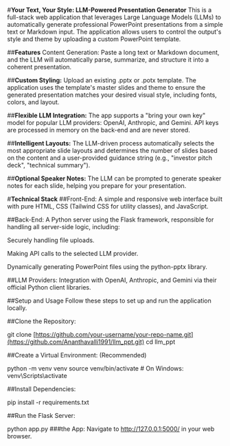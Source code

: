 #**Your Text, Your Style: LLM-Powered Presentation Generator**
This is a full-stack web application that leverages Large Language Models (LLMs) to automatically generate professional PowerPoint presentations from a simple text or Markdown input. The application allows users to control the output's style and theme by uploading a custom PowerPoint template.

##**Features**
Content Generation: Paste a long text or Markdown document, and the LLM will automatically parse, summarize, and structure it into a coherent presentation.

##**Custom Styling:** Upload an existing .pptx or .potx template. The application uses the template's master slides and theme to ensure the generated presentation matches your desired visual style, including fonts, colors, and layout.

##**Flexible LLM Integration:** The app supports a "bring your own key" model for popular LLM providers: OpenAI, Anthropic, and Gemini. API keys are processed in memory on the back-end and are never stored.

##**Intelligent Layouts:** The LLM-driven process automatically selects the most appropriate slide layouts and determines the number of slides based on the content and a user-provided guidance string (e.g., "investor pitch deck", "technical summary").

##**Optional Speaker Notes:** The LLM can be prompted to generate speaker notes for each slide, helping you prepare for your presentation.

#**Technical Stack**
##Front-End: A simple and responsive web interface built with pure HTML, CSS (Tailwind CSS for utility classes), and JavaScript.

##Back-End: A Python server using the Flask framework, responsible for handling all server-side logic, including:

Securely handling file uploads.

Making API calls to the selected LLM provider.

Dynamically generating PowerPoint files using the python-pptx library.

##LLM Providers: Integration with OpenAI, Anthropic, and Gemini via their official Python client libraries.

##Setup and Usage
Follow these steps to set up and run the application locally.

##Clone the Repository:

git clone [https://github.com/your-username/your-repo-name.git](https://github.com/Ananthavalli1991/llm_ppt.git)
cd llm_ppt

##Create a Virtual Environment: (Recommended)

python -m venv venv
source venv/bin/activate  # On Windows: venv\Scripts\activate

##Install Dependencies:

pip install -r requirements.txt

##Run the Flask Server:

python app.py
###the App: Navigate to http://127.0.0.1:5000/ in your web browser.

